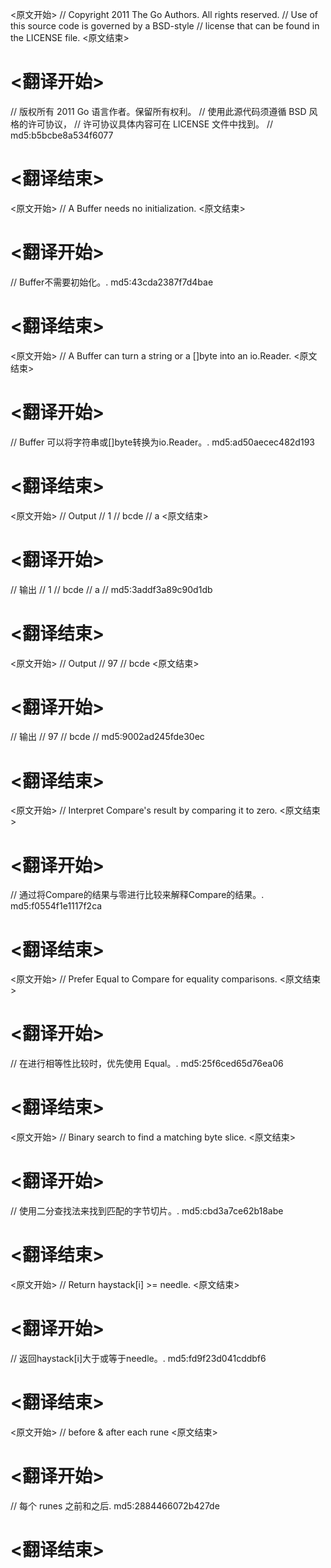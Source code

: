 
<原文开始>
// Copyright 2011 The Go Authors. All rights reserved.
// Use of this source code is governed by a BSD-style
// license that can be found in the LICENSE file.
<原文结束>

# <翻译开始>
// 版权所有 2011 Go 语言作者。保留所有权利。
// 使用此源代码须遵循 BSD 风格的许可协议，
// 许可协议具体内容可在 LICENSE 文件中找到。
// md5:b5bcbe8a534f6077
# <翻译结束>


<原文开始>
// A Buffer needs no initialization.
<原文结束>

# <翻译开始>
// Buffer不需要初始化。. md5:43cda2387f7d4bae
# <翻译结束>


<原文开始>
// A Buffer can turn a string or a []byte into an io.Reader.
<原文结束>

# <翻译开始>
// Buffer 可以将字符串或[]byte转换为io.Reader。. md5:ad50aecec482d193
# <翻译结束>


<原文开始>
	// Output
	// 1
	// bcde
	// a
<原文结束>

# <翻译开始>
// 输出
// 1
// bcde
// a
// md5:3addf3a89c90d1db
# <翻译结束>


<原文开始>
	// Output
	// 97
	// bcde
<原文结束>

# <翻译开始>
// 输出
// 97
// bcde
// md5:9002ad245fde30ec
# <翻译结束>


<原文开始>
// Interpret Compare's result by comparing it to zero.
<原文结束>

# <翻译开始>
// 通过将Compare的结果与零进行比较来解释Compare的结果。. md5:f0554f1e1117f2ca
# <翻译结束>


<原文开始>
// Prefer Equal to Compare for equality comparisons.
<原文结束>

# <翻译开始>
// 在进行相等性比较时，优先使用 Equal。. md5:25f6ced65d76ea06
# <翻译结束>


<原文开始>
// Binary search to find a matching byte slice.
<原文结束>

# <翻译开始>
// 使用二分查找法来找到匹配的字节切片。. md5:cbd3a7ce62b18abe
# <翻译结束>


<原文开始>
// Return haystack[i] >= needle.
<原文结束>

# <翻译开始>
// 返回haystack[i]大于或等于needle。. md5:fd9f23d041cddbf6
# <翻译结束>


<原文开始>
// before & after each rune
<原文结束>

# <翻译开始>
// 每个 runes 之前和之后. md5:2884466072b427de
# <翻译结束>

